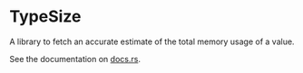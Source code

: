 # TypeSize

A library to fetch an accurate estimate of the total memory usage of a value.

See the documentation on [docs.rs](https://docs.rs/typesize).

